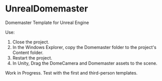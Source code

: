 # UnrealDomemaster
Domemaster Template for Unreal Engine

Use:
1. Close the project. 
2. In the Windows Explorer, copy the Domemaster folder to the project's Content folder.
3. Restart the project. 
4. In Unity, Drag the DomeCamera and Domemaster assets to the scene.

Work in Progress. Test with the first and third-person templates. 